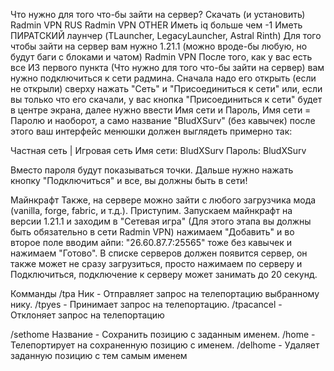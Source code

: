 Что нужно для того что-бы зайти на сервер?
Скачать (и установить) Radmin VPN RUS Radmin VPN OTHER
Иметь iq больше чем -1
Иметь ПИРАТСКИЙ лаунчер (TLauncher, LegacyLauncher, Astral Rinth)
Для того чтобы зайти на сервер вам нужно 1.21.1 (можно вроде-бы любую, но будут баги с блоками и чатом)
Radmin VPN
После того, как у вас есть все ИЗ первого пункта (Что нужно для того что-бы зайти на сервер) вам нужно подключиться к сети радмина. Сначала надо его открыть (если не открыли) сверху нажать "Сеть" и "Присоединиться к сети" или, если вы только что его скачали, у вас кнопка "Присоединиться к сети" будет в центре экрана, далее нужно ввести Имя сети и Пароль, Имя сети = Паролю и наоборот, а само название "BludXSurv" (без кавычек) после этого ваш интерфейс менюшки должен выглядеть примерно так:

Частная сеть | Игровая сеть
Имя сети: BludXSurv
Пароль: BludXSurv

Вместо пароля будут показываться точки. Дальше нужно нажать кнопку "Подключиться" и все, вы должны быть в сети!

Майнкрафт
Также, на сервере можно зайти с любого загрузчика мода (vanilla, forge, fabric, и т.д.). Приступим. Запускаем майнкрафт на версии 1.21.1 и заходим в "Сетевая игра" (Для этого этапа вы должны быть обязательно в сети Radmin VPN) нажимаем "Добавить" и во второе поле вводим айпи: "26.60.87.7:25565" тоже без кавычек и нажимаем "Готово". В списке серверов должен появится сервер, он также может не сразу загрузиться, просто нажимаем по серверу и Подключиться, подключение к серверу может занимать до 20 секунд.

Комманды
/tpa Ник - Отправляет запрос на телепортацию выбранному нику.
/tpyes - Принимает запрос на телепортацию.
/tpacancel - Отклоняет запрос на телепортацию

/sethome Название - Сохранить позицию с заданным именем.
/home - Телепортирует на сохраненную позицию с именем.
/delhome - Удаляет заданную позицию с тем самым именем
